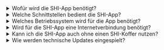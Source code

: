 <details>
<summary>Wofür wird die SHI-App benötigt?</summary>

> Mithilfe der SHI-App können die physischen MODULO- und LIMO-Karten digitalisiert und in SHI-Digital überführt werden.
 
</details>

<details>
<summary>Welche Schnittstellen bedient die SHI-App?</summary>

> Die MODULO-App bedient BPMN 2.0 und xProzess.
  
> Die LIMO-App bedient BPMN 2.0 und kann xDatenfeld exportieren und importieren.
  
> Bei abweichenden Anforderungen, nehmen Sie gerne Kontakt zu uns auf. [Kontaktformular](https://shi-institut.de/kontakt/)
</details>

<details>
<summary>Welches Betriebssystem wird für die App benötigt?</summary>

> Die App ist für mobile Endgeräte mit Android oder IOS verfügbar.
</details>

<details>
<summary>Wird für die SHI-App eine Internetverbindung benötigt?</summary>

> Eine Internetverbindung ist nur für den Download notwendig. Die App funktioniert autark und offline ohne Onlineverbindung.
</details>

<details>
<summary>Kann ich die SHI-App auch ohne einen SHI-Koffer nutzen?</summary>

> Nein, die SHI-App kann nur in Zusammenhang mit dem SHI-Koffer genutzt werden.
</details>

<details>
<summary>Wie werden technische Updates eingespielt?</summary>

> Technische Updates sind Bestandteil des Vertrages und werden automatisch eingespielt.
</details>
